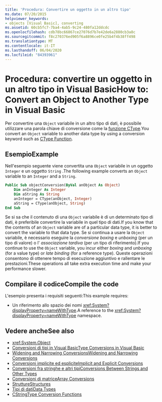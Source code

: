 ```yaml
---
title: 'Procedura: Convertire un oggetto in un altro tipo'
ms.date: 07/20/2015
helpviewer_keywords:
- objects [Visual Basic], converting
ms.assetid: 60cb5fc7-7ba4-4ab5-9c24-480fa12ddcdc
ms.openlocfilehash: cdb78bc66867ce27076d7b7e42de6a2880cb3a8c
ms.sourcegitcommit: f8c270376ed905f6a8896ce0fe25b4f4b38ff498
ms.translationtype: MT
ms.contentlocale: it-IT
ms.lasthandoff: 06/04/2020
ms.locfileid: "84393961"
---
```

# <a name="how-to-convert-an-object-to-another-type-in-visual-basic"></a><span data-ttu-id="16ad3-102">Procedura: convertire un oggetto in un altro tipo in Visual Basic</span><span class="sxs-lookup"><span data-stu-id="16ad3-102">How to: Convert an Object to Another Type in Visual Basic</span></span>
<span data-ttu-id="16ad3-103">Per convertire una `Object` variabile in un altro tipo di dati, è possibile utilizzare una parola chiave di conversione come la [funzione CType](../../../language-reference/functions/ctype-function.md).</span><span class="sxs-lookup"><span data-stu-id="16ad3-103">You convert an `Object` variable to another data type by using a conversion keyword such as [CType Function](../../../language-reference/functions/ctype-function.md).</span></span>  
  
## <a name="example"></a><span data-ttu-id="16ad3-104">Esempio</span><span class="sxs-lookup"><span data-stu-id="16ad3-104">Example</span></span>  
 <span data-ttu-id="16ad3-105">Nell'esempio seguente viene convertita una `Object` variabile in un oggetto `Integer` e un oggetto `String` .</span><span class="sxs-lookup"><span data-stu-id="16ad3-105">The following example converts an `Object` variable to an `Integer` and a `String`.</span></span>  
  
```vb  
Public Sub objectConversion(ByVal anObject As Object)  
    Dim anInteger As Integer  
    Dim aString As String  
    anInteger = CType(anObject, Integer)  
    aString = CType(anObject, String)  
End Sub  
```  
  
 <span data-ttu-id="16ad3-106">Se si sa che il contenuto di una `Object` variabile è di un determinato tipo di dati, è preferibile convertire la variabile in quel tipo di dati.</span><span class="sxs-lookup"><span data-stu-id="16ad3-106">If you know that the contents of an `Object` variable are of a particular data type, it is better to convert the variable to that data type.</span></span> <span data-ttu-id="16ad3-107">Se si continua a usare la `Object` variabile, è necessario eseguire la *conversione boxing* e *unboxing* (per un tipo di valore) o l' *associazione tardiva* (per un tipo di riferimento).</span><span class="sxs-lookup"><span data-stu-id="16ad3-107">If you continue to use the `Object` variable, you incur either *boxing* and *unboxing* (for a value type) or *late binding* (for a reference type).</span></span> <span data-ttu-id="16ad3-108">Queste operazioni consentono di ottenere tempo di esecuzione aggiuntivo e rallentare le prestazioni.</span><span class="sxs-lookup"><span data-stu-id="16ad3-108">These operations all take extra execution time and make your performance slower.</span></span>  
  
## <a name="compile-the-code"></a><span data-ttu-id="16ad3-109">Compilare il codice</span><span class="sxs-lookup"><span data-stu-id="16ad3-109">Compile the code</span></span>  
 <span data-ttu-id="16ad3-110">L'esempio presenta i requisiti seguenti:</span><span class="sxs-lookup"><span data-stu-id="16ad3-110">This example requires:</span></span>  
  
- <span data-ttu-id="16ad3-111">Un riferimento allo spazio dei nomi <xref:System?displayProperty=nameWithType>.</span><span class="sxs-lookup"><span data-stu-id="16ad3-111">A reference to the <xref:System?displayProperty=nameWithType> namespace.</span></span>  
  
## <a name="see-also"></a><span data-ttu-id="16ad3-112">Vedere anche</span><span class="sxs-lookup"><span data-stu-id="16ad3-112">See also</span></span>

- <xref:System.Object>
- [<span data-ttu-id="16ad3-113">Conversioni di tipi in Visual Basic</span><span class="sxs-lookup"><span data-stu-id="16ad3-113">Type Conversions in Visual Basic</span></span>](type-conversions.md)
- [<span data-ttu-id="16ad3-114">Widening and Narrowing Conversions</span><span class="sxs-lookup"><span data-stu-id="16ad3-114">Widening and Narrowing Conversions</span></span>](widening-and-narrowing-conversions.md)
- [<span data-ttu-id="16ad3-115">Conversioni implicite ed esplicite</span><span class="sxs-lookup"><span data-stu-id="16ad3-115">Implicit and Explicit Conversions</span></span>](implicit-and-explicit-conversions.md)
- [<span data-ttu-id="16ad3-116">Conversioni fra stringhe e altri tipi</span><span class="sxs-lookup"><span data-stu-id="16ad3-116">Conversions Between Strings and Other Types</span></span>](conversions-between-strings-and-other-types.md)
- [<span data-ttu-id="16ad3-117">Conversioni di matrice</span><span class="sxs-lookup"><span data-stu-id="16ad3-117">Array Conversions</span></span>](array-conversions.md)
- [<span data-ttu-id="16ad3-118">Strutture</span><span class="sxs-lookup"><span data-stu-id="16ad3-118">Structures</span></span>](structures.md)
- [<span data-ttu-id="16ad3-119">Tipi di dati</span><span class="sxs-lookup"><span data-stu-id="16ad3-119">Data Types</span></span>](../../../language-reference/data-types/index.md)
- [<span data-ttu-id="16ad3-120">CString</span><span class="sxs-lookup"><span data-stu-id="16ad3-120">Type Conversion Functions</span></span>](../../../language-reference/functions/type-conversion-functions.md)
